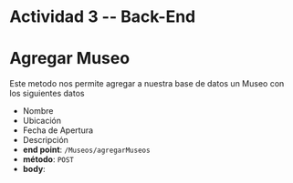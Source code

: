 # Actividad 3 -- Back-End

# **Agregar Museo** 
Este metodo nos permite agregar a nuestra base de datos un Museo con los siguientes datos
  * Nombre
  * Ubicación
  * Fecha de Apertura
  * Descripción
* **end point**: `/Museos/agregarMuseos`
* **método**: `POST`
* **body**:  
